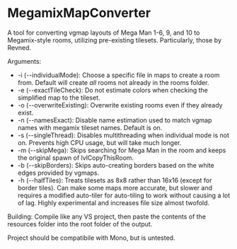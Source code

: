 # MegamixMapConverter
A tool for converting vgmap layouts of Mega Man 1-6, 9, and 10 to Megamix-style rooms, utilizing pre-existing tilesets. Particularly, those by Revned.

Arguments:
* -i (--individualMode): Choose a specific file in maps to create a room from. Default will create *all* rooms not already in the rooms folder.
* -e (--exactTileCheck): Do not estimate colors when checking the simplified map to the tileset.
* -o (--overwriteExisting): Overwrite existing rooms even if they already exist.
* -n (--namesExact): Disable name estimation used to match vgmap names with megamix tileset names. Default is on.
* -s (--singleThread): Disables multithreading when individual mode is not on. Prevents high CPU usage, but will take much longer.
* -m (--skipMega): Skips searching for Mega Man in the room and keeps the original spawn of lvlCopyThisRoom.
* -b (--skipBorders): Skips auto-creating borders based on the white edges provided by vgmaps.
* -h (--halfTiles): Treats tilesets as 8x8 rather than 16x16 (except for border tiles). Can make some maps more accurate, but slower and requires a modified auto-tiler for auto-tiling to work without causing a lot of lag. Highly experimental and increases file size almost twofold.

Building:
Compile like any VS project, then paste the contents of the resources folder into the root folder of the output.

Project should be compatibile with Mono, but is untested.
